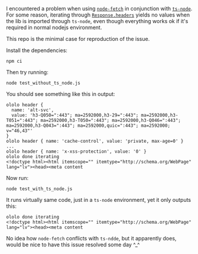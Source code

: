 
I encountered a problem when using [`node-fetch`](https://github.com/node-fetch/node-fetch)
in conjunction with [`ts-node`](https://github.com/TypeStrong/ts-node). For some reason, iterating through
[`Response.headers`](https://github.com/node-fetch/node-fetch/issues/495) yields no values when the lib
is imported through `ts-node`, even though everything works ok if it's required in normal nodejs environment.

This repo is the minimal case for reproduction of the issue.

Install the dependencies:
```
npm ci
```

Then try running:
```
node test_without_ts_node.js 
```

You should see something like this in output:
```
ololo header {
  name: 'alt-svc',
  value: 'h3-Q050=":443"; ma=2592000,h3-29=":443"; ma=2592000,h3-T051=":443"; ma=2592000,h3-T050=":443"; ma=2592000,h3-Q046=":443"; ma=2592000,h3-Q043=":443"; ma=2592000,quic=":443"; ma=2592000; v="46,43"'
}
ololo header { name: 'cache-control', value: 'private, max-age=0' }
...
ololo header { name: 'x-xss-protection', value: '0' }
ololo done iterating
<!doctype html><html itemscope="" itemtype="http://schema.org/WebPage" lang="lv"><head><meta content
```

Now run:
```
node test_with_ts_node.js
```

It runs virtually same code, just in a `ts-node` environment, yet it only outputs this:
```
ololo done iterating
<!doctype html><html itemscope="" itemtype="http://schema.org/WebPage" lang="lv"><head><meta content
```

No idea how `node-fetch` conflicts with `ts-ndde`, but it apparently does, would be nice to have this issue resolved some day ^_^ 